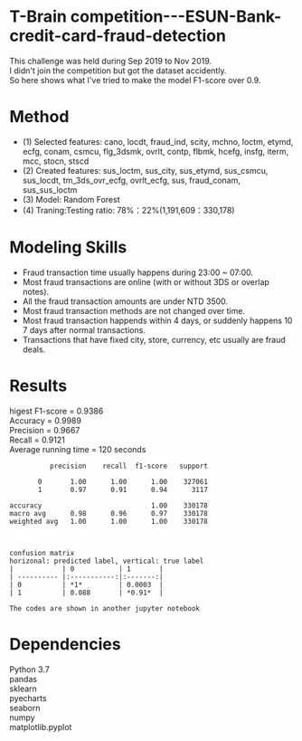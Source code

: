 # T-Brain competition---ESUN-Bank-credit-card-fraud-detection

This challenge was held during Sep 2019 to Nov 2019.  
I didn't join the competition but got the dataset accidently.  
So here shows what I've tried to make the model F1-score over 0.9.  

# Method  
* (1) Selected features: cano, locdt, fraud_ind, scity, mchno, loctm, etymd, ecfg, conam, csmcu, flg_3dsmk, ovrlt, contp, flbmk, hcefg, insfg, iterm, mcc, stocn, stscd  
* (2) Created features: sus_loctm, sus_city, sus_etymd, sus_csmcu, sus_locdt, tm_3ds_ovr_ecfg, ovrlt_ecfg, sus, fraud_conam, sus_sus_loctm
* (3) Model: Random Forest  
* (4) Traning:Testing ratio: 78%：22%(1,191,609：330,178)  

# Modeling Skills
* Fraud transaction time usually happens during 23:00 ~ 07:00.  
* Most fraud transactions are online (with or without 3DS or overlap notes).  
* All the fraud transaction amounts are under NTD 3500.  
* Most fraud transaction methods are not changed over time.  
* Most fraud transaction happends within 4 days, or suddenly happens 10 7 days after normal transactions.  
* Transactions that have fixed city, store, currency, etc usually are fraud deals.

# Results  
higest F1-score = 0.9386  
Accuracy = 0.9989  
Precision = 0.9667  
Recall = 0.9121  
Average running time = 120 seconds  

              precision    recall  f1-score   support  
  
           0       1.00      1.00      1.00    327061  
           1       0.97      0.91      0.94      3117  
  
    accuracy                           1.00    330178  
    macro avg      0.98      0.96      0.97    330178  
    weighted avg   1.00      1.00      1.00    330178
   
  

    confusion matrix  
    horizonal: predicted label, vertical: true label  
    |            | 0           | 1       |  
    | ---------- |:-----------:|:-------:|  
    | 0          | *1*         | 0.0003  |  
    | 1          | 0.088       | *0.91*  |  



`The codes are shown in another jupyter notebook`  



# Dependencies  
Python 3.7  
pandas  
sklearn  
pyecharts  
seaborn  
numpy  
matplotlib.pyplot  



